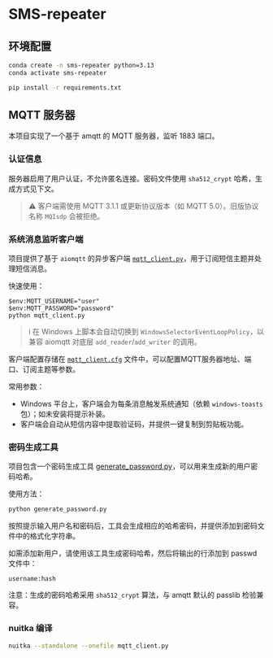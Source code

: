 # SMS-repeater

## 环境配置

```bash
conda create -n sms-repeater python=3.13
conda activate sms-repeater

pip install -r requirements.txt
```

## MQTT 服务器

本项目实现了一个基于 amqtt 的 MQTT 服务器，监听 1883 端口。

### 认证信息

服务器启用了用户认证，不允许匿名连接。密码文件使用 `sha512_crypt` 哈希，生成方式见下文。

> ⚠️ 客户端需使用 MQTT 3.1.1 或更新协议版本（如 MQTT 5.0）。旧版协议名称 `MQIsdp` 会被拒绝。

### 系统消息监听客户端

项目提供了基于 `aiomqtt` 的异步客户端 [`mqtt_client.py`](file://c%3A/workspace/github/SMS-repeater/mqtt_client.py)，用于订阅短信主题并处理短信消息。

快速使用：

```pwsh
$env:MQTT_USERNAME="user"
$env:MQTT_PASSWORD="password"
python mqtt_client.py
```

> ℹ️ 在 Windows 上脚本会自动切换到 `WindowsSelectorEventLoopPolicy`，以兼容 aiomqtt 对底层 `add_reader`/`add_writer` 的调用。

客户端配置存储在 [`mqtt_client.cfg`](file://c%3A/workspace/github/SMS-repeater/mqtt_client.cfg) 文件中，可以配置MQTT服务器地址、端口、订阅主题等参数。

常用参数：

- Windows 平台上，客户端会为每条消息触发系统通知（依赖 `windows-toasts` 包）；如未安装将提示补装。
- 客户端会自动从短信内容中提取验证码，并提供一键复制到剪贴板功能。

### 密码生成工具

项目包含一个密码生成工具 [generate_password.py](file://c%3A/workspace/github/SMS-repeater/generate_password.py)，可以用来生成新的用户密码哈希。

使用方法：
```bash
python generate_password.py
```

按照提示输入用户名和密码后，工具会生成相应的哈希密码，并提供添加到密码文件中的格式化字符串。

如需添加新用户，请使用该工具生成密码哈希，然后将输出的行添加到 passwd 文件中：

```
username:hash
```

注意：生成的密码哈希采用 `sha512_crypt` 算法，与 amqtt 默认的 passlib 检验兼容。


### nuitka 编译

```bash
nuitka --standalone --onefile mqtt_client.py
```